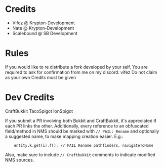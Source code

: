# Credits
- Vifez @ Krypton-Development
- Nate @ Krypton-Development
- Scalebound @ SB Development

# Rules
If you would like to re distribute a fork developed by your self, You are required to ask for confirmation from me on my discord: vifez
Do not claim as your own
Credits must be given

# Dev Credits
CraftBukkit
TacoSpigot
IonSpigot
 
If you submit a PR involving both Bukkit and CraftBukkit, it's appreciated if each PR links the other. Additionally, every reference to an obfuscated field/method in NMS should be marked with `// PAIL: Rename` and optionally a suggested name, to make mapping creation easier. E.g.:
```
    entity.k.get(i).f(); // PAIL Rename pathfinders, navigateToHome 
```
Also, make sure to include `// Craftbukkit` comments to indicate modified NMS sources.
